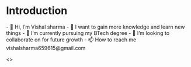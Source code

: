 <h1> Introduction </h1>
- 👋 Hi, I’m Vishal sharma
- 👀 I want to gain more knowledge and learn new things
- 🌱 I’m currently pursuing my BTech degree
- 💞️ I’m looking to collaborate on for future growth
- 📫 How to reach me vishalsharma659615@gmail.com

<>
<!---
Vishal24102002/Vishal24102002 is a ✨ special ✨ repository because its `README.md` (this file) appears on your GitHub profile.
You can click the Preview link to take a look at your changes.
--->
